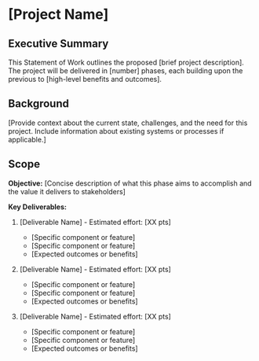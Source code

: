 # [Project Name]

## Executive Summary

This Statement of Work outlines the proposed [brief project description]. The project will be delivered in [number] phases, each building upon the previous to [high-level benefits and outcomes].

## Background

[Provide context about the current state, challenges, and the need for this project. Include information about existing systems or processes if applicable.]

## Scope

**Objective:** [Concise description of what this phase aims to accomplish and the value it delivers to stakeholders]

**Key Deliverables:**

1. [Deliverable Name] - Estimated effort: [XX pts]
   - [Specific component or feature]
   - [Specific component or feature]
   - [Expected outcomes or benefits]

2. [Deliverable Name] - Estimated effort: [XX pts]
   - [Specific component or feature]
   - [Specific component or feature]
   - [Expected outcomes or benefits]

3. [Deliverable Name] - Estimated effort: [XX pts]
   - [Specific component or feature]
   - [Specific component or feature]
   - [Expected outcomes or benefits]

